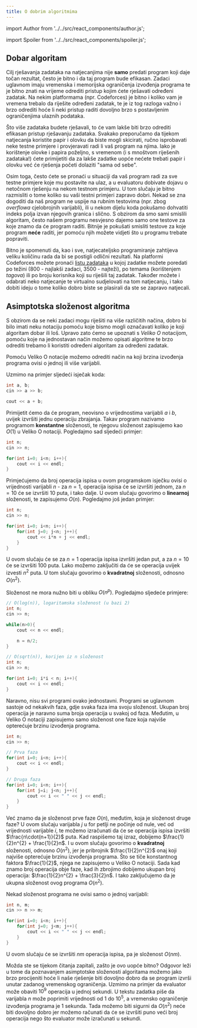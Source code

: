 ```yaml
---
title: O dobrim algoritmima
---
```


import Author from '../../src/react_components/author.js';

import Spoiler from '../../src/react_components/spoiler.js';

<Author authorName='Ivan Vlahov' githubUsername='vlahovivan'/>

## Dobar algoritam

Cilj rješavanja zadataka na natjecanjima nije **samo** predati program koji daje točan rezultat, često je bitno i da taj program bude efikasan. Zadaci uglavnom imaju vremenska i memorijska ograničenja izvođenja programa te je bitno znati na vrijeme odrediti pristup kojim ćete rješavati određeni zadatak. Na nekim platformama (npr. Codeforces) je bitno i koliko vam je vremena trebalo da riješite određeni zadatak, te je iz tog razloga važno i brzo odrediti hoće li neki pristup raditi dovoljno brzo s postavljenim ograničenjima ulaznih podataka.

Što više zadataka budete rješavali, to će vam lakše biti brzo odrediti efikasan pristup rješavanju zadataka. Svakako preporučamo da tijekom natjecanja koristite papir i olovku da biste mogli skicirati, ručno isprobavati neke testne primjere i provjeravati radi li vaš program na njima. Iako je korištenje olovke i papira poželjno, s vremenom (i s mnoštvom riješenih zadataka!) ćete primijetiti da za lakše zadatke uopće nećete trebati papir i olovku već će rješenja početi dolaziti "sama od sebe".

Osim toga, često ćete se pronaći u situaciji da vaš program radi za sve testne primjere koje mu postavite na ulaz, a u evaluatoru dobivate dojavu o netočnom rješenju na nekom testnom primjeru. U tom slučaju je bitno razmisliti o tome koliko su vaši testni primjeri zapravo dobri. Nekad se zna dogoditi da naš program ne uspije na rubnim testovima (npr. zbog _overflowa_ cjelobrojnih varijabli), ili u nekom dijelu koda pokušamo dohvatiti indeks polja izvan njegovih granica i slično. S obzirom da smo sami smislili algoritam, često našem programu nesvjesno dajemo samo one testove za koje znamo da će program raditi. Bitnije je pokušati smisliti testove za koje program **neće** raditi, jer pomoću njih možete vidjeti što u programu trebate popraviti.

Bitno je spomenuti da, kao i sve, natjecateljsko programiranje zahtijeva veliku količinu rada da bi se postigli odlični rezultati. Na platformi Codeforces možete pronaći [listu zadataka](https://codeforces.com/problemset) u kojoj zadatke možete poredati po težini ($800$ - najlakši zadaci, $3500$ - najteži), po temama (korištenjem _tagova_) ili po broju korisnika koji su riješili taj zadatak. Također možete i odabrati neko natjecanje te virtualno sudjelovati na tom natjecanju, i tako dobiti ideju o tome koliko dobro biste se plasirali da ste se zapravo natjecali.

## Asimptotska složenost algoritma

S obzirom da se neki zadaci mogu riješiti na više različitih načina, dobro bi bilo imati neku notaciju pomoću koje bismo mogli označavati koliko je koji algoritam dobar ili loš. Upravo zato ćemo se upoznati s _Veliko O_ notacijom, pomoću koje na jednostavan način možemo opisati algoritme te brzo odrediti trebamo li koristiti određeni algoritam za određeni zadatak.

Pomoću Veliko O notacije možemo odrediti način na koji brzina izvođenja programa ovisi o jednoj ili više varijabli. 

Uzmimo na primjer sljedeći isječak koda:

```cpp
int a, b;
cin >> a >> b;

cout << a + b;
```

Primijetit ćemo da će program, neovisno o vrijednostima varijabli $a$ i $b$, uvijek izvršiti jednu operaciju zbrajanja. Takav program nazivamo programom **konstantne** složenosti, te njegovu složenost zapisujemo kao $O(1)$ u Veliko O notaciji. Pogledajmo sad sljedeći primjer:

```cpp
int n;
cin >> n;

for(int i=0; i<n; i++){
    cout << i << endl;
}
```

Primjećujemo da broj operacija ispisa u ovom programskom isječku ovisi o vrijednosti varijabli $n$ - za $n=1$, operacija ispisa će se izvršiti jednom, za $n=10$ će se izvršiti $10$ puta, i tako dalje. U ovom slučaju govorimo o **linearnoj** složenosti, te zapisujemo $O(n)$. Pogledajmo još jedan primjer:

```cpp
int n;
cin >> n;

for(int i=0; i<n; i++){
    for(int j=0; j<n; j++){
        cout << i*n + j << endl;
    }
}
```

U ovom slučaju će se za $n=1$ operacija ispisa izvršiti jedan put, a za $n=10$ će se izvršiti $100$ puta. Lako možemo zaključiti da će se operacija uvijek izvesti $n^{2}$ puta. U tom slučaju govorimo o **kvadratnoj** složenosti, odnosno $O(n^{2})$.

Složenost ne mora nužno biti u obliku $O(n^{p})$. Pogledajmo sljedeće primjere:

```cpp
// O(log(n)), logaritamska složenost (u bazi 2)
int n;
cin >> n;

while(n>0){
    cout << n << endl;

    n = n/2;
}
```

```cpp
// O(sqrt(n)), korijen iz n složenost
int n;
cin >> n;

for(int i=0; i*i < n; i++){
    cout << i << endl;
}
```

Naravno, nisu svi programi ovako jednostavni. Programi se uglavnom sastoje od nekakvih faza, gdje svaka faza ima svoju složenost. Ukupan broj operacija je naravno suma broja operacija u svakoj od faza. Međutim, u Veliko O notaciji zapisujemo samo složenost one faze koja najviše opterećuje brzinu izvođenja programa.

```cpp
int n;
cin >> n;

// Prva faza
for(int i=0; i<n; i++){
    cout << i << endl;
}

// Druga faza
for(int i=0; i<n; i++){
    for(int j=i; j<n; j++){
        cout << i << " " << j << endl;
    }
}
```

Već znamo da je složenost prve faze $O(n)$, međutim, koja je složenost druge faze? U ovom slučaju varijabla $j$ u for petlji ne počinje od nule, već od vrijednosti varijable $i$, te možemo izračunati da će se operacija ispisa izvršiti $\frac{n\cdot(n+1)}{2}$ puta. Kad raspišemo taj izraz, dobijemo $\frac{1}{2}n^{2} + \frac{1}{2}n$. I u ovom slučaju govorimo o **kvadratnoj** složenosti, odnosno $O(n^{2})$, jer je pribrojnik $\frac{1}{2}n^{2}$ onaj koji najviše opterećuje brzinu izvođenja programa. Što se tiče konstantnog faktora $\frac{1}{2}$, njega ne zapisujemo u Veliko O notaciji. Sada kad znamo broj operacija obje faze, kad ih zbrojimo dobijemo ukupan broj operacija: $\frac{1}{2}n^{2} + \frac{3}{2}n$. I tako zaključujemo da je ukupna složenost ovog programa $O(n^{2})$.

Nekad složenost programa ne ovisi samo o jednoj varijabli:

```cpp
int n, m;
cin >> n >> m;

for(int i=0; i<n; i++){
    for(int j=0; j<m; j++){
        cout << i << " " << j << endl;
    }
}
```

U ovom slučaju će se izvršiti $nm$ operacija ispisa, pa je složenost $O(nm)$.

Možda ste se tijekom čitanja zapitali, zašto je ovo uopće bitno? Odgovor leži u tome da poznavanjem asimptotske složenosti algoritama možemo jako brzo procijeniti hoće li naše rješenje biti dovoljno dobro da se program izvrši unutar zadanog vremenskog ograničenja. Uzmimo na primjer da evaluator može obaviti $10^{9}$ operacija u jednoj sekundi. U tekstu zadatka piše da varijabla $n$ može poprimiti vrijednosti od $1$ do $10^{5}$, a vremensko ograničenje izvođenja programa je $1$ sekunda. Tada možemo biti sigurni da $O(n^{2})$ neće biti dovoljno dobro jer možemo računati da će se izvršiti puno veći broj operacija nego što evaluator može izračunati u sekundi.

